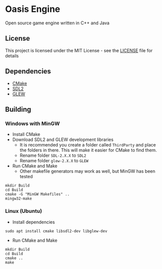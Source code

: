 # Oasis Engine

Open source game engine written in C++ and Java 

## License 

This project is licensed under the MIT License - see the [LICENSE](LICENSE) file for details

## Dependencies 

* [CMake](https://cmake.org/download/) 
* [SDL2](https://www.libsdl.org/download-2.0.php) 
* [GLEW](http://glew.sourceforge.net/) 

## Building 

### Windows with MinGW

* Install CMake 
* Download SDL2 and GLEW development libraries
  * It is recommended you create a folder called `ThirdParty` and place the folders in there. This will make it easier for CMake to find them. 
  * Rename folder `SDL-2.X.X` to `SDL2`
  * Rename folder `glew-2.X.X` to `GLEW` 
* Run CMake and Make 
  * Other makefile generators may work as well, but MinGW has been tested 
```
mkdir Build 
cd Build 
cmake -G "MinGW Makefiles" .. 
mingw32-make
```

### Linux (Ubuntu) 

* Install dependencies 
```
sudo apt install cmake libsdl2-dev libglew-dev 
```
* Run CMake and Make 
```
mkdir Build
cd Build
cmake .. 
make 
``` 

